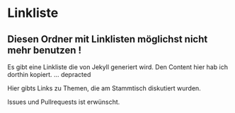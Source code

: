# Linkliste

## Diesen Ordner mit Linklisten möglichst nicht mehr benutzen !
Es gibt eine Linkliste die von Jekyll generiert wird. 
Den Content hier hab ich dorthin kopiert.
…
depracted

Hier gibts Links zu Themen, die am Stammtisch diskutiert wurden.

Issues und Pullrequests ist erwünscht. 
